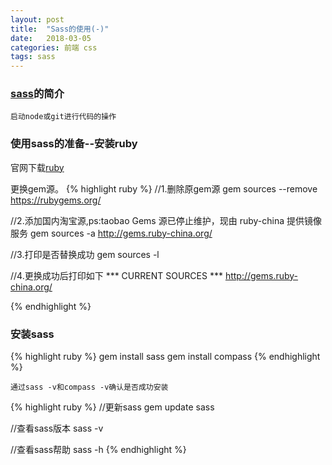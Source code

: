 ```yaml
---
layout: post
title:  "Sass的使用(-)"
date:   2018-03-05
categories: 前端 css
tags: sass
---
```

### [sass]的简介

`启动node或git进行代码的操作`

### 使用sass的准备--安装ruby
官网下载[ruby]

更换gem源。
{% highlight ruby %}
 //1.删除原gem源
gem sources --remove https://rubygems.org/

//2.添加国内淘宝源,ps:taobao Gems 源已停止维护，现由 ruby-china 提供镜像服务
gem sources -a http://gems.ruby-china.org/

//3.打印是否替换成功
gem sources -l

//4.更换成功后打印如下
 *** CURRENT SOURCES ***
http://gems.ruby-china.org/

{% endhighlight %}


### 安装sass

{% highlight ruby %}
gem install sass
gem install compass
{% endhighlight %}


`通过sass -v和compass -v确认是否成功安装`


{% highlight ruby %}
//更新sass
gem update sass

//查看sass版本
sass -v

//查看sass帮助
sass -h
{% endhighlight %}



[sass]:https://www.sass.hk/install/
[ruby]:https://rubyinstaller.org/downloads/